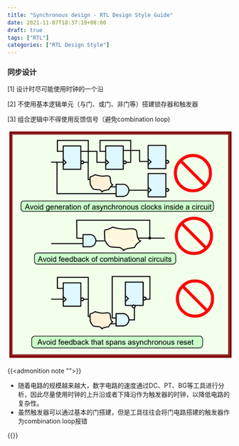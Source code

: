 ```yaml
---
title: "Synchronous design - RTL Design Style Guide"
date: 2021-11-07T18:37:19+08:00
draft: true
tags: ["RTL"]
categories: ["RTL Design Style"]
---
```


### 同步设计

[1] 设计时尽可能使用时钟的一个沿

[2] 不使用基本逻辑单元（与门、或门、非门等）搭建锁存器和触发器

[3] 组合逻辑中不得使用反馈信号（避免combination loop)

![""](/images/RTL_DESIGN_STYLE/1-2.png)

{{<admonition note "">}}
* 随着电路的规模越来越大，数字电路的速度通过DC、PT、BG等工具进行分析，因此尽量使用时钟的上升沿或者下降沿作为触发器的时钟，以降低电路的复杂性。
* 虽然触发器可以通过基本的门搭建，但是工具往往会将门电路搭建的触发器作为combination loop报错

{{</admonition>}}